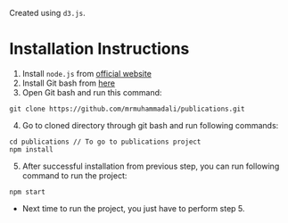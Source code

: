 Created using `d3.js`.

# Installation Instructions
1. Install `node.js` from [official website](https://nodejs.org/en/download/)
2. Install Git bash from [here](https://git-scm.com/download/win)
3. Open Git bash and run this command:
```
git clone https://github.com/mrmuhammadali/publications.git
```
4. Go to cloned directory through git bash and run following commands:
```
cd publications // To go to publications project
npm install
```
5. After successful installation from previous step, you can run following command to run the project:
```
npm start
```

* Next time to run the project, you just have to perform step 5.
